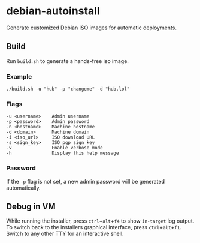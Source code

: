 # debian-autoinstall

Generate customized Debian ISO images for automatic deployments.

## Build

Run `build.sh` to generate a hands-free iso image.

### Example

```
./build.sh -u "hub" -p "changeme" -d "hub.lol"
```

### Flags

```
-u <username>    Admin username
-p <password>    Admin password
-n <hostname>    Machine hostname
-d <domain>      Machine domain
-i <iso_url>     ISO download URL
-s <sign_key>    ISO pgp sign key
-v               Enable verbose mode
-h               Display this help message
```

### Password

If the `-p` flag is not set, a new admin password will be generated automatically.

## Debug in VM

While running the installer, press `ctrl`+`alt`+`f4` to show `in-target` log output.
To switch back to the installers graphical interface, press `ctrl`+`alt`+`f1`.
Switch to any other TTY for an interactive shell.
